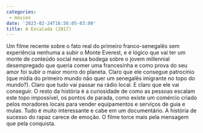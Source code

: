 ```yaml
---
categories:
 - movies
date: '2023-02-24T16:56:05-03:00'
title: A Escalada (2017)
---
```


Um filme recente sobre o fato real do primeiro franco-senegalês sem experiência nenhuma a subir o Monte Everest, e é lógico que vai ter um monte de conteúdo social nessa bodega sobre o jovem millennial desempregado que queria comer uma francesinha e como prova do seu amor foi subir o maior morro do planeta. Claro que ele consegue patrocínio (que mídia do primeiro mundo não quer um senegalês imigrante no topo do mundo?). Claro que tudo vai passar na rádio local. E claro que ele vai conseguir. O resto da história é a curiosidade de como as pessoas escalam este topo impossível, os pontos de parada, como existe um comércio criado pelos moradores locais para vender equipamentos e serviços de guia e mulas. Tudo é muito interessante e cabe em um documentário. A história de sucesso do rapaz carece de emoção. O filme torce mais pela mensagem que pela conquista.
